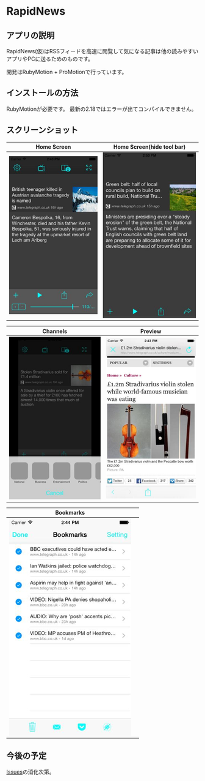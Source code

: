 RapidNews
=========

## アプリの説明
RapidNews(仮)はRSSフィードを高速に閲覧して気になる記事は他の読みやすいアプリやPCに送るためのものです。

開発はRubyMotion + ProMotionで行っています。

## インストールの方法
RubyMotionが必要です。
最新の2.18ではエラーが出てコンパイルできません。

## スクリーンショット
|Home Screen|Home Screen(hide tool bar)|
|---|---|
|![Home Screen](https://github.com/ofl/RapidNews/blob/master/Marketing/scrennshots/sc1_.jpg?raw=true)|![Home Screen(hide tool bar)](https://github.com/ofl/RapidNews/blob/master/Marketing/scrennshots/sc5_.jpg?raw=true)|

|Channels|Preview|
|---|---|
|![Channels](https://github.com/ofl/RapidNews/blob/master/Marketing/scrennshots/sc2_.jpg?raw=true)|![Preview](https://github.com/ofl/RapidNews/blob/master/Marketing/scrennshots/sc3_.jpg?raw=true)|

|Bookmarks||
|---|---|
|![Bookmarks](https://github.com/ofl/RapidNews/blob/master/Marketing/scrennshots/sc4_.jpg?raw=true)||


## 今後の予定
[Issues](https://github.com/ofl/RapidNews/issues?state=open)の消化次第。
